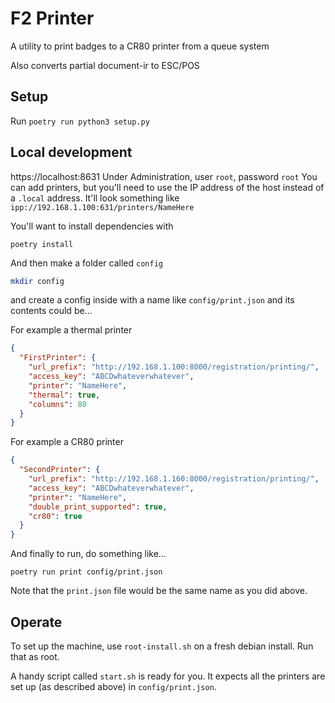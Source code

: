 # F2 Printer

A utility to print badges to a CR80 printer from a queue system

Also converts partial document-ir to ESC/POS

## Setup

Run `poetry run python3 setup.py`

## Local development

https://localhost:8631
Under Administration, user `root`, password `root`
You can add printers, but you'll need to use the IP address of the host instead of a `.local` address.
It'll look something like `ipp://192.168.1.100:631/printers/NameHere`

You'll want to install dependencies with

```
poetry install
```

And then make a folder called `config`

```bash
mkdir config
```

and create a config inside with a name like `config/print.json` and its contents could be...

For example a thermal printer

```json
{
  "FirstPrinter": {
    "url_prefix": "http://192.168.1.100:8000/registration/printing/",
    "access_key": "ABCDwhateverwhatever",
    "printer": "NameHere",
    "thermal": true,
    "columns": 80
  }
}
```

For example a CR80 printer

```json
{
  "SecondPrinter": {
    "url_prefix": "http://192.168.1.160:8000/registration/printing/",
    "access_key": "ABCDwhateverwhatever",
    "printer": "NameHere",
    "double_print_supported": true,
    "cr80": true
  }
}
```

And finally to run, do something like...
```
poetry run print config/print.json
```

Note that the `print.json` file would be the same name as you did above.

## Operate

To set up the machine, use `root-install.sh` on a fresh debian install.
Run that as root.

A handy script called `start.sh` is ready for you.
It expects all the printers are set up (as described above) in `config/print.json`.

